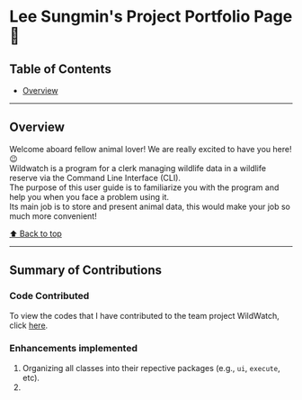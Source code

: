 # Lee Sungmin's Project Portfolio Page 🦈
  
## Table of Contents 
- [Overview](https://ay2324s1-cs2113t-w11-2.github.io/tp/team/leesungmin.html#overview)
  
--------------------------------------------------------------------------------------------------------------------------------------
  
## Overview  
Welcome aboard fellow animal lover! We are really excited to have you here! 😉  
Wildwatch is a program for a clerk managing wildlife data in a wildlife reserve via the Command Line Interface (CLI).  
The purpose of this user guide is to familiarize you with the program and help you when you face a problem using it.  
Its main job is to store and present animal data, this would make your job so much more convenient!  

[⬆ Back to top](https://ay2324s1-cs2113t-w11-2.github.io/tp/team/leesungmin.html#table-of-contents)  
  
--------------------------------------------------------------------------------------------------------------------------------------

## Summary of Contributions  

### Code Contributed
To view the codes that I have contributed to the team project WildWatch, click [here](https://nus-cs2113-ay2324s1.github.io/tp-dashboard/?search=woodenclock&breakdown=true).  
  
### Enhancements implemented  
1. Organizing all classes into their repective packages (e.g., `ui`, `execute`, etc).
2. 
